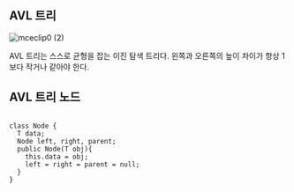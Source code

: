 ## AVL 트리
![mceclip0 (2)](https://user-images.githubusercontent.com/63636555/146297289-b9a2eb5c-c199-4044-8e66-c6c40a971dad.png)

AVL 트리는 스스로 균형을 잡는 이진 탐색 트리다. 왼쪽과 오른쪽의 높이 차이가 항상 1보다 작거나 같아야 한다.


## AVL 트리 노드
<pre><code>
class Node<T> {
  T data;
  Node<T> left, right, parent;
  public Node(T obj){
    this.data = obj;
    left = right = parent = null;
  }
}
</code></pre>
